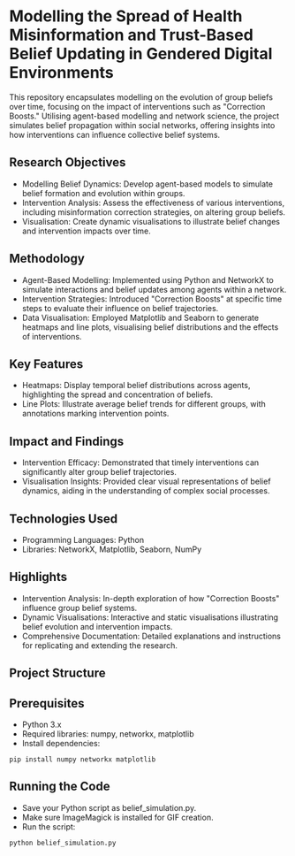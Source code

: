 # Modelling the Spread of Health Misinformation and Trust-Based Belief Updating in Gendered Digital Environments

This repository encapsulates modelling on the evolution of group beliefs over time, focusing on the impact of interventions such as "Correction Boosts." Utilising agent-based modelling and network science, the project simulates belief propagation within social networks, offering insights into how interventions can influence collective belief systems.

## Research Objectives
* Modelling Belief Dynamics: Develop agent-based models to simulate belief formation and evolution within groups.
* Intervention Analysis: Assess the effectiveness of various interventions, including misinformation correction strategies, on altering group beliefs.
* Visualisation: Create dynamic visualisations to illustrate belief changes and intervention impacts over time.

## Methodology
* Agent-Based Modelling: Implemented using Python and NetworkX to simulate interactions and belief updates among agents within a network.
* Intervention Strategies: Introduced "Correction Boosts" at specific time steps to evaluate their influence on belief trajectories.
* Data Visualisation: Employed Matplotlib and Seaborn to generate heatmaps and line plots, visualising belief distributions and the effects of interventions.

## Key Features
* Heatmaps: Display temporal belief distributions across agents, highlighting the spread and concentration of beliefs.
* Line Plots: Illustrate average belief trends for different groups, with annotations marking intervention points.

## Impact and Findings
* Intervention Efficacy: Demonstrated that timely interventions can significantly alter group belief trajectories.
* Visualisation Insights: Provided clear visual representations of belief dynamics, aiding in the understanding of complex social processes.

## Technologies Used
* Programming Languages: Python
* Libraries: NetworkX, Matplotlib, Seaborn, NumPy

## Highlights
* Intervention Analysis: In-depth exploration of how "Correction Boosts" influence group belief systems.
* Dynamic Visualisations: Interactive and static visualisations illustrating belief evolution and intervention impacts.
* Comprehensive Documentation: Detailed explanations and instructions for replicating and extending the research.

## Project Structure

## Prerequisites
* Python 3.x
* Required libraries: numpy, networkx, matplotlib
* Install dependencies:

```plaintext
pip install numpy networkx matplotlib
```

## Running the Code
* Save your Python script as belief_simulation.py.
* Make sure ImageMagick is installed for GIF creation.
* Run the script:

```plaintext
python belief_simulation.py
```
